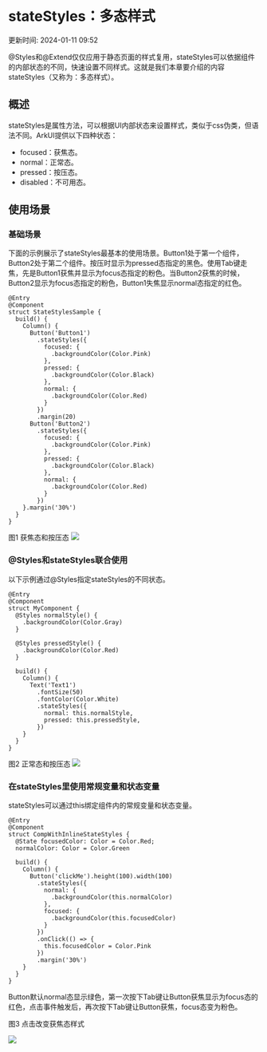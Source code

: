 # stateStyles：多态样式

更新时间: 2024-01-11 09:52

@Styles和@Extend仅仅应用于静态页面的样式复用，stateStyles可以依据组件的内部状态的不同，快速设置不同样式。这就是我们本章要介绍的内容stateStyles（又称为：多态样式）。

## 概述

stateStyles是属性方法，可以根据UI内部状态来设置样式，类似于css伪类，但语法不同。ArkUI提供以下四种状态：

* focused：获焦态。
* normal：正常态。
* pressed：按压态。
* disabled：不可用态。

## 使用场景

### 基础场景

下面的示例展示了stateStyles最基本的使用场景。Button1处于第一个组件，Button2处于第二个组件。按压时显示为pressed态指定的黑色。使用Tab键走焦，先是Button1获焦并显示为focus态指定的粉色。当Button2获焦的时候，Button2显示为focus态指定的粉色，Button1失焦显示normal态指定的红色。

```
@Entry
@Component
struct StateStylesSample {
  build() {
    Column() {
      Button('Button1')
        .stateStyles({
          focused: {
            .backgroundColor(Color.Pink)
          },
          pressed: {
            .backgroundColor(Color.Black)
          },
          normal: {
            .backgroundColor(Color.Red)
          }
        })
        .margin(20)
      Button('Button2')
        .stateStyles({
          focused: {
            .backgroundColor(Color.Pink)
          },
          pressed: {
            .backgroundColor(Color.Black)
          },
          normal: {
            .backgroundColor(Color.Red)
          }
        })
    }.margin('30%')
  }
}
```

图1 获焦态和按压态
![](https://alliance-communityfile-drcn.dbankcdn.com/FileServer/getFile/cmtyPub/011/111/111/0000000000011111111.20240110113018.91009279435272674898785691336044:50001231000000:2800:B04FFC2E0723AC283C5B402BF0ABBB86A4ED9393A69AA951658A7DA401371299.gif?needInitFileName=true?needInitFileName=true)

### @Styles和stateStyles联合使用

以下示例通过@Styles指定stateStyles的不同状态。

```
@Entry
@Component
struct MyComponent {
  @Styles normalStyle() {
    .backgroundColor(Color.Gray)
  }

  @Styles pressedStyle() {
    .backgroundColor(Color.Red)
  }

  build() {
    Column() {
      Text('Text1')
        .fontSize(50)
        .fontColor(Color.White)
        .stateStyles({
          normal: this.normalStyle,
          pressed: this.pressedStyle,
        })
    }
  }
}
```

图2 正常态和按压态
![](https://alliance-communityfile-drcn.dbankcdn.com/FileServer/getFile/cmtyPub/011/111/111/0000000000011111111.20240110113018.66288473230640558332396465114412:50001231000000:2800:341CDB87972150D16283DC98C3E8D354568A1D3527D5CB938C5987EB937BE9AB.gif?needInitFileName=true?needInitFileName=true)

### 在stateStyles里使用常规变量和状态变量

stateStyles可以通过this绑定组件内的常规变量和状态变量。

```
@Entry
@Component
struct CompWithInlineStateStyles {
  @State focusedColor: Color = Color.Red;
  normalColor: Color = Color.Green

  build() {
    Column() {
      Button('clickMe').height(100).width(100)
        .stateStyles({
          normal: {
            .backgroundColor(this.normalColor)
          },
          focused: {
            .backgroundColor(this.focusedColor)
          }
        })
        .onClick(() => {
          this.focusedColor = Color.Pink
        })
        .margin('30%')
    }
  }
}
```

Button默认normal态显示绿色，第一次按下Tab键让Button获焦显示为focus态的红色，点击事件触发后，再次按下Tab键让Button获焦，focus态变为粉色。

图3 点击改变获焦态样式

![](https://alliance-communityfile-drcn.dbankcdn.com/FileServer/getFile/cmtyPub/011/111/111/0000000000011111111.20240110113018.08845997954039654999066717281295:50001231000000:2800:3B80AFE398B19EF7B77EA514EF00FADE3941AFD659FD3134F068632A6765A104.gif?needInitFileName=true?needInitFileName=true)

